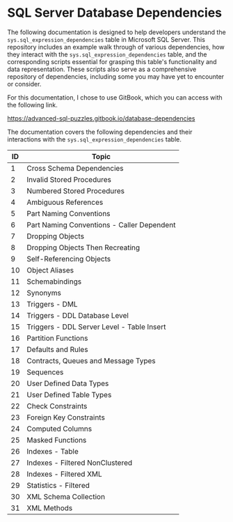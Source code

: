 # SQL Server Database Dependencies

The following documentation is designed to help developers understand the `sys.sql_expression_dependencies` table in Microsoft SQL Server. This repository includes an example walk through of various dependencies, how they interact with the `sys.sql_expression_dependencies` table, and the corresponding scripts essential for grasping this table's functionality and data representation. These scripts also serve as a comprehensive repository of dependencies, including some you may have yet to encounter or consider.

For this documentation, I chose to use GitBook, which you can access with the following link.

https://advanced-sql-puzzles.gitbook.io/database-dependencies

The documentation covers the following dependencies and their interactions with the `sys.sql_expression_dependencies` table.

| ID  | Topic                                      |
|-----|--------------------------------------------|
| 1   | Cross Schema Dependencies                  |
| 2   | Invalid Stored Procedures                  |
| 3   | Numbered Stored Procedures                 |
| 4   | Ambiguous References                       |
| 5   | Part Naming Conventions                    |
| 6   | Part Naming Conventions - Caller Dependent |
| 7   | Dropping Objects                           |
| 8   | Dropping Objects Then Recreating           |
| 9   | Self-Referencing Objects                   |
| 10  | Object Aliases                             |
| 11  | Schemabindings                             |
| 12  | Synonyms                                   |
| 13  | Triggers - DML                             |
| 14  | Triggers - DDL Database Level              |
| 15  | Triggers - DDL Server Level - Table Insert |
| 16  | Partition Functions                        |
| 17  | Defaults and Rules                         |
| 18  | Contracts, Queues and Message Types        |
| 19  | Sequences                                  |
| 20  | User Defined Data Types                    |
| 21  | User Defined Table Types                   |
| 22  | Check Constraints                          |
| 23  | Foreign Key Constraints                    |
| 24  | Computed Columns                           |
| 25  | Masked Functions                           |
| 26  | Indexes - Table                            |
| 27  | Indexes - Filtered NonClustered            |
| 28  | Indexes - Filtered XML                     |
| 29  | Statistics - Filtered                      |
| 30  | XML Schema Collection                      |
| 31  | XML Methods                                |

